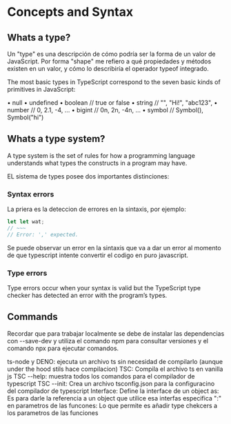 # Concepts and Syntax

## Whats a type?

Un "type" es una descripción de cómo podría ser la forma de un valor de JavaScript. Por forma "shape" me refiero a qué propiedades y métodos existen en un valor, y cómo lo describiría el operador typeof integrado.

The most basic types in TypeScript correspond to the seven basic kinds of primitives
in JavaScript:

• null
• undefined
• boolean // true or false
• string // "", "Hi!", "abc123",
• number // 0, 2.1, -4, …
• bigint // 0n, 2n, -4n, …
• symbol // Symbol(), Symbol("hi")

## Whats a type system?

A type system is the set of rules for how a programming language understands what
types the constructs in a program may have.

EL sistema de types posee dos importantes distinciones: 

### Syntax errors

La priera es la deteccion de errores en la sintaxis, por ejemplo:

```ts
let let wat;
// ~~~
// Error: ',' expected.
```

Se puede observar un error en la sintaxis que va a dar un error al momento de que typescript intente convertir el codigo en puro javascript.

### Type errors

Type errors occur when your syntax is valid but the TypeScript type checker has
detected an error with the program’s types.

## Commands

Recordar que para trabajar localmente se debe de instalar las dependencias con --save-dev y utiliza el comando npm para consultar versiones y el comando npx para ejecutar comandos.

ts-node y DENO: ejecuta un archivo ts sin necesidad de compilarlo (aunque under the hood stils hace compilacion)
TSC: Compila el archivo ts en vanilla js
TSC --help: muestra todos los comandos para el compilador de typescript
TSC --init: Crea un archivo tsconfig.json para la configuracino del compilador de typescript
Interface: Define la interface de un object
as: Es para darle la referencia a un object que utilice esa interfas especifica
":" en parametros de las funcones: Lo que permite es añadir type chekcers a los parametros de las funciones
